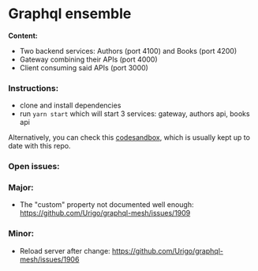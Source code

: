 # Graphql ensemble

**Content:**

- Two backend services: Authors (port 4100) and Books (port 4200)
- Gateway combining their APIs (port 4000)
- Client consuming said APIs (port 3000)

### Instructions: 
 * clone and install dependencies
 * run `yarn start` which will start 3 services: gateway, authors api, books api

Alternatively, you can check this [codesandbox](https://codesandbox.io/s/white-firefly-67obv), which is usually kept up to date with this repo.


### Open issues:

### Major:

- The "custom" property not documented well enough: https://github.com/Urigo/graphql-mesh/issues/1909

### Minor:

- Reload server after change: https://github.com/Urigo/graphql-mesh/issues/1906
